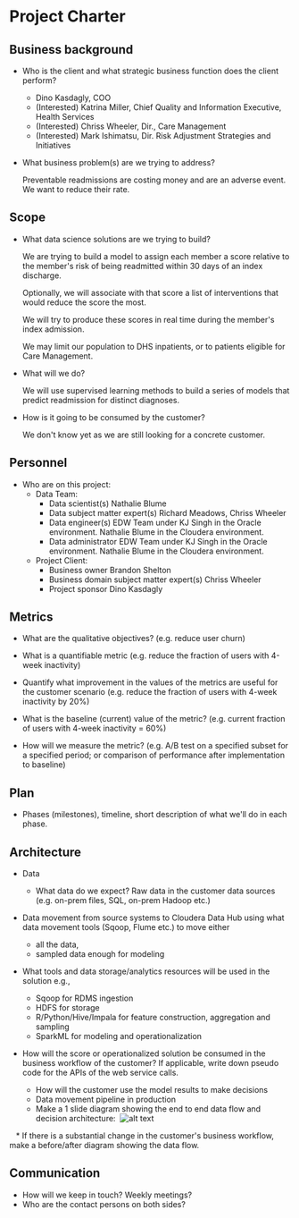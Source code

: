 # Project Charter

## Business background

* Who is the client and what strategic business function does the client perform?

	* Dino Kasdagly, COO
	* (Interested) Katrina Miller, Chief Quality and Information Executive, Health Services
	* (Interested) Chriss Wheeler, Dir., Care Management
	* (Interested) Mark Ishimatsu, Dir. Risk Adjustment Strategies and Initiatives

* What business problem(s) are we trying to address?

	Preventable readmissions are costing money and are an adverse event. We want to reduce their rate. 

## Scope
* What data science solutions are we trying to build?

	We are trying to build a model to assign each member a score relative to the member's risk of being readmitted within 30 days of an index discharge. 
	
	Optionally, we will associate with that score a list of interventions that would reduce the score the most. 
	
	We will try to produce these scores in real time during the member's index admission.
	
	We may limit our population to DHS inpatients, or to patients eligible for Care Management. 
	
* What will we do?

	We will use supervised learning methods to build a series of models that predict readmission for distinct diagnoses. 
	
* How is it going to be consumed by the customer?

	We don't know yet as we are still looking for a concrete customer. 

## Personnel
* Who are on this project:
	* Data Team:
		* Data scientist(s)
			Nathalie Blume
		* Data subject matter expert(s) 
			Richard Meadows, Chriss Wheeler
		* Data engineer(s)
			EDW Team under KJ Singh in the Oracle environment. Nathalie Blume in the Cloudera environment.
		* Data administrator
			EDW Team under KJ Singh in the Oracle environment. Nathalie Blume in the Cloudera environment.
	* Project Client:
		* Business owner
			Brandon Shelton
		* Business domain subject matter expert(s)
			Chriss Wheeler
		* Project sponsor
			Dino Kasdagly
	
## Metrics
* What are the qualitative objectives? (e.g. reduce user churn)
	
* What is a quantifiable metric  (e.g. reduce the fraction of users with 4-week inactivity)
* Quantify what improvement in the values of the metrics are useful for the customer scenario (e.g. reduce the  fraction of users with 4-week inactivity by 20%) 
* What is the baseline (current) value of the metric? (e.g. current fraction of users with 4-week inactivity = 60%)
* How will we measure the metric? (e.g. A/B test on a specified subset for a specified period; or comparison of performance after implementation to baseline)

## Plan
* Phases (milestones), timeline, short description of what we'll do in each phase.

## Architecture
* Data
  * What data do we expect? Raw data in the customer data sources (e.g. on-prem files, SQL, on-prem Hadoop etc.)
* Data movement from source systems to Cloudera Data Hub using what data movement tools (Sqoop, Flume etc.) to move either
  * all the data, 
  * sampled data enough for modeling 

* What tools and data storage/analytics resources will be used in the solution e.g.,
  * Sqoop for RDMS ingestion
  * HDFS for storage
  * R/Python/Hive/Impala for feature construction, aggregation and sampling
  * SparkML for modeling and operationalization
* How will the score or operationalized solution be consumed in the business workflow of the customer? If applicable, write down pseudo code for the APIs of the web service calls.
  * How will the customer use the model results to make decisions
  * Data movement pipeline in production
  * Make a 1 slide diagram showing the end to end data flow and decision architecture:
  ![alt text](https://dsghe.lacare.org/bshelton/DataScience-ProjectTemplate/blob/master/Docs/Project/Project-Artifacts/data-science-template-flow.png)
  
    * If there is a substantial change in the customer's business workflow, make a before/after diagram showing the data flow.

## Communication
* How will we keep in touch? Weekly meetings?
* Who are the contact persons on both sides?
